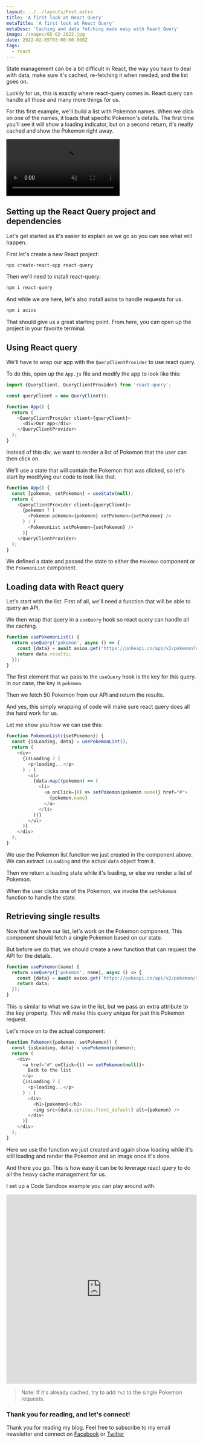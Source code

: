 ```yaml
---
layout: ../../layouts/Post.astro
title: 'A first look at React Query'
metaTitle: 'A first look at React Query'
metaDesc: 'Caching and data fetching made easy with React Query'
image: /images/05-02-2022.jpg
date: 2022-02-05T03:00:00.000Z
tags:
  - react
---
```


State management can be a bit difficult in React, the way you have to deal with data, make sure it's cached, re-fetching it when needed, and the list goes on.

Luckily for us, this is exactly where react-query comes in. React query can handle all those and many more things for us.

For this first example, we'll build a list with Pokemon names. When we click on one of the names, it loads that specific Pokemon's details.
The first time you'll see it will show a loading indicator, but on a second return, it's neatly cached and show the Pokemon right away.

<!-- ![A first look at React Query](https://cdn.hashnode.com/res/hashnode/image/upload/v1643265306730/WeHkInbOw.gif) -->
<video autoplay loop muted playsinline>
  <source src="https://res.cloudinary.com/daily-dev-tips/video/upload/v1643264510/react-query_fbgxes.webm" type="video/webm" />
  <source src="https://res.cloudinary.com/daily-dev-tips/video/upload/v1643264509/react-query_qcgagk.mp4" type="video/mp4" />
</video>

## Setting up the React Query project and dependencies

Let's get started as it's easier to explain as we go so you can see what will happen.

First let's create a new React project:

```bash
npx create-react-app react-query
```

Then we'll need to install react-query:

```bash
npm i react-query
```

And while we are here, let's also install axios to handle requests for us.

```bash
npm i axios
```

That should give us a great starting point. From here, you can open up the project in your favorite terminal.

## Using React query

We'll have to wrap our app with the `QueryClientProvider` to use react query.

To do this, open up the `App.js` file and modify the app to look like this:

```js
import {QueryClient, QueryClientProvider} from 'react-query';

const queryClient = new QueryClient();

function App() {
  return (
    <QueryClientProvider client={queryClient}>
      <div>Our app</div>
    </QueryClientProvider>
  );
}
```

Instead of this div, we want to render a list of Pokemon that the user can then click on.

We'll use a state that will contain the Pokemon that was clicked, so let's start by modifying our code to look like that.

```js
function App() {
  const [pokemon, setPokemon] = useState(null);
  return (
    <QueryClientProvider client={queryClient}>
      {pokemon ? (
        <Pokemon pokemon={pokemon} setPokemon={setPokemon} />
      ) : (
        <PokemonList setPokemon={setPokemon} />
      )}
    </QueryClientProvider>
  );
}
```

We defined a state and passed the state to either the `Pokemon` component or the `PokemonList` component.

## Loading data with React query

Let's start with the list. First of all, we'll need a function that will be able to query an API.

We then wrap that query in a `useQuery` hook so react query can handle all the caching.

```js
function usePokemonList() {
  return useQuery('pokemon', async () => {
    const {data} = await axios.get('https://pokeapi.co/api/v2/pokemon?offset=0&limit=50');
    return data.results;
  });
}
```

The first element that we pass to the `useQuery` hook is the key for this query. In our case, the key is `pokemon`.

Then we fetch 50 Pokemon from our API and return the results.

And yes, this simply wrapping of code will make sure react query does all the hard work for us.

Let me show you how we can use this:

```js
function PokemonList({setPokemon}) {
  const {isLoading, data} = usePokemonList();
  return (
    <div>
      {isLoading ? (
        <p>loading...</p>
      ) : (
        <ul>
          {data.map((pokemon) => (
            <li>
              <a onClick={() => setPokemon(pokemon.name)} href="#">
                {pokemon.name}
              </a>
            </li>
          ))}
        </ul>
      )}
    </div>
  );
}
```

We use the Pokemon list function we just created in the component above. We can extract `isLoading` and the actual `data` object from it.

Then we return a loading state while it's loading, or else we render a list of Pokemon.

When the user clicks one of the Pokemon, we invoke the `setPokemon` function to handle the state.

## Retrieving single results

Now that we have our list, let's work on the Pokemon component. This component should fetch a single Pokemon based on our state.

But before we do that, we should create a new function that can request the API for the details.

```js
function usePokemon(name) {
  return useQuery(['pokemon', name], async () => {
    const {data} = await axios.get(`https://pokeapi.co/api/v2/pokemon/${name}`);
    return data;
  });
}
```

This is similar to what we saw in the list, but we pass an extra attribute to the key property.
This will make this query unique for just this Pokemon request.

Let's move on to the actual component:

```js
function Pokemon({pokemon, setPokemon}) {
  const {isLoading, data} = usePokemon(pokemon);
  return (
    <div>
      <a href="#" onClick={() => setPokemon(null)}>
        Back to the list
      </a>
      {isLoading ? (
        <p>loading...</p>
      ) : (
        <div>
          <h1>{pokemon}</h1>
          <img src={data.sprites.front_default} alt={pokemon} />
        </div>
      )}
    </div>
  );
}
```

Here we use the function we just created and again show loading while it's still loading and render the Pokemon and an image once it's done.

And there you go. This is how easy it can be to leverage react query to do all the heavy cache management for us.

I set up a Code Sandbox example you can play around with.

<iframe src="https://codesandbox.io/embed/festive-lucy-ce5vj?fontsize=14&hidenavigation=1&theme=dark"
  style="width:100%; height:500px; border:0; border-radius: 4px; overflow:hidden;"
  title="festive-lucy-ce5vj"
  allow="accelerometer; ambient-light-sensor; camera; encrypted-media; geolocation; gyroscope; hid; microphone; midi; payment; usb; vr; xr-spatial-tracking"
  sandbox="allow-forms allow-modals allow-popups allow-presentation allow-same-origin allow-scripts"
></iframe>
   
> Note: If it's already cached, try to add `?v2` to the single Pokemon requests.

### Thank you for reading, and let's connect!

Thank you for reading my blog. Feel free to subscribe to my email newsletter and connect on [Facebook](https://www.facebook.com/DailyDevTipsBlog) or [Twitter](https://twitter.com/DailyDevTips1)
